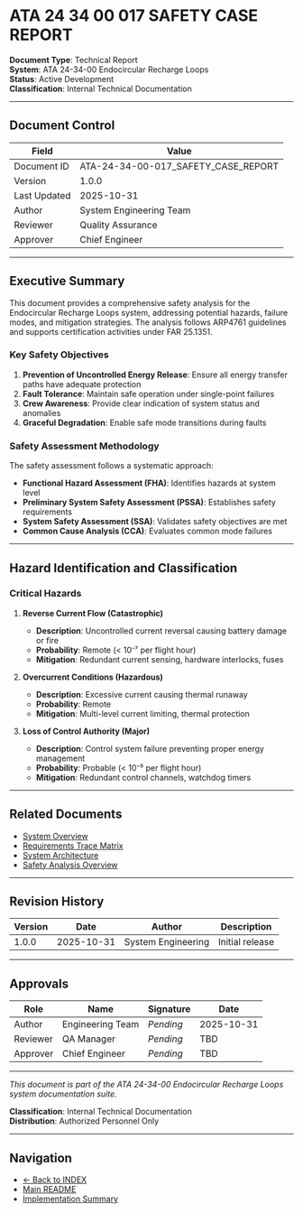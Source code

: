 # ATA 24 34 00 017 SAFETY CASE REPORT

**Document Type**: Technical Report  
**System**: ATA 24-34-00 Endocircular Recharge Loops  
**Status**: Active Development  
**Classification**: Internal Technical Documentation

---

## Document Control

| Field | Value |
|-------|-------|
| Document ID | ATA-24-34-00-017_SAFETY_CASE_REPORT |
| Version | 1.0.0 |
| Last Updated | 2025-10-31 |
| Author | System Engineering Team |
| Reviewer | Quality Assurance |
| Approver | Chief Engineer |

---

## Executive Summary

This document provides a comprehensive safety analysis for the Endocircular Recharge Loops system, addressing potential hazards, failure modes, and mitigation strategies. The analysis follows ARP4761 guidelines and supports certification activities under FAR 25.1351.

### Key Safety Objectives

1. **Prevention of Uncontrolled Energy Release**: Ensure all energy transfer paths have adequate protection
2. **Fault Tolerance**: Maintain safe operation under single-point failures
3. **Crew Awareness**: Provide clear indication of system status and anomalies
4. **Graceful Degradation**: Enable safe mode transitions during faults

### Safety Assessment Methodology

The safety assessment follows a systematic approach:
- **Functional Hazard Assessment (FHA)**: Identifies hazards at system level
- **Preliminary System Safety Assessment (PSSA)**: Establishes safety requirements
- **System Safety Assessment (SSA)**: Validates safety objectives are met
- **Common Cause Analysis (CCA)**: Evaluates common mode failures

---

## Hazard Identification and Classification

### Critical Hazards

1. **Reverse Current Flow (Catastrophic)**
   - **Description**: Uncontrolled current reversal causing battery damage or fire
   - **Probability**: Remote (< 10⁻⁷ per flight hour)
   - **Mitigation**: Redundant current sensing, hardware interlocks, fuses

2. **Overcurrent Conditions (Hazardous)**
   - **Description**: Excessive current causing thermal runaway
   - **Probability**: Remote
   - **Mitigation**: Multi-level current limiting, thermal protection

3. **Loss of Control Authority (Major)**
   - **Description**: Control system failure preventing proper energy management
   - **Probability**: Probable (< 10⁻⁵ per flight hour)
   - **Mitigation**: Redundant control channels, watchdog timers



---

## Related Documents

- [System Overview](../../OVERVIEW/ATA-24-34-00-000_SUBSYSTEM_SUMMARY.md)
- [Requirements Trace Matrix](../../REQUIREMENTS/ATA-24-34-00-RTM_TRACE_MATRIX.xlsx)
- [System Architecture](../../DESIGN/ATA-24-34-00-ARCH_ARCHITECTURE.md)
- [Safety Analysis Overview](../../SAFETY/ATA-24-34-00-FHA_ENDOCIRCULAR_SYSTEM.md)

---

## Revision History

| Version | Date | Author | Description |
|---------|------|--------|-------------|
| 1.0.0 | 2025-10-31 | System Engineering | Initial release |

---

## Approvals

| Role | Name | Signature | Date |
|------|------|-----------|------|
| Author | Engineering Team | _Pending_ | 2025-10-31 |
| Reviewer | QA Manager | _Pending_ | TBD |
| Approver | Chief Engineer | _Pending_ | TBD |

---

*This document is part of the ATA 24-34-00 Endocircular Recharge Loops system documentation suite.*

**Classification**: Internal Technical Documentation  
**Distribution**: Authorized Personnel Only

---

## Navigation

- [← Back to INDEX](../../INDEX.md)
- [Main README](../../README.md)
- [Implementation Summary](../../IMPLEMENTATION_SUMMARY.md)
